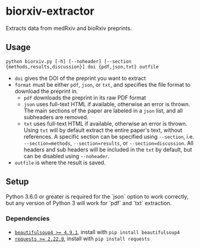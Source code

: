 <h1>biorxiv-extractor</h1>
Extracts data from medRxiv and bioRxiv preprints.

<h2>Usage</h2>

```
python biorxiv.py [-h] [--noheader] [--section {methods,results,discussion}] doi {pdf,json,txt} outfile
```

 * `doi` gives the DOI of the preprint you want to extract
 * `format` must be either `pdf`, `json`, or `txt`, and specifies the file format to download the preprint in.
   * `pdf` downloads the preprint in its raw PDF format
   * `json` uses full-text HTML if available, otherwise an error is thrown. 
     The main sections of the paper are labeled in a `json` list, and all subheaders are removed.
   * `txt` uses full-text HTML if available, otherwise an error is thrown. Using `txt` will by default extract the entire paper's text, without references.
     A specific section can be specified using `--section`, i.e. `--section=methods`, `--section=results`, or `--section=discussion`. All headers and sub headers will be included in the `txt` by default, but can be disabled using `--noheader`.
 * `outfile` is where the result is saved.

<h2>Setup</h2>
Python 3.6.0 or greater is required for the `json` option to work correctly, but any version of Python 3 will work for `pdf` and `txt` extraction.
<h3>Dependencies</h3>

 * [`beautifulsoup4 >= 4.9.1`](https://pypi.org/project/beautifulsoup4/), install with `pip install beautifulsoup4`
 * [`requests >= 2.22.0`](https://pypi.org/project/requests/), install with `pip install requests`